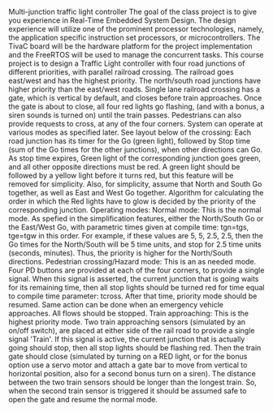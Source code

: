 Multi-junction traffic light controller The goal of the class project is to give you experience in Real-Time Embedded System Design. The design experience will utilize one of the prominent processor technologies, namely, the application specific instruction set processors, or microcontrollers. The TivaC board will be the hardware platform for the project implementation and the FreeRTOS will be used to manage the concurrent tasks. This course project is to design a Traffic Light controller with four road junctions of different priorities, with parallel railroad crossing. The railroad goes east/west and has the highest priority. The north/south road junctions have higher priority than the east/west roads. Single lane railroad crossing has a gate, which is vertical by default, and closes before train approaches. Once the gate is about to close, all four red lights go flashing, (and with a bonus, a siren sounds is turned on) until the train passes. Pedestrians can also provide requests to cross, at any of the four corners. System can operate at various modes as specified later. See layout below of the crossing:
Each road junction has its timer for the Go (green light), followed by Stop time (sum of the Go times for the other junctions), when other directions can Go. As stop time expires, Green light of the corresponding junction goes green, and all other opposite directions must be red. A green light should be followed by a yellow light before it turns red, but this feature will be removed for simplicity. Also, for simplicity, assume that North and South Go together, as well as East and West Go together. Algorithm for calculating the order in which the Red lights have to glow is decided by the priority of the corresponding junction. Operating modes: Normal mode: This is the normal mode. As spefied in the simplification features, either the North/South Go or the East/West Go, with parametric times given at compile time: tgn=tgs, tge=tgw in this order. For example, if these values are 5, 5, 2.5, 2.5, then the Go times for the North/South will be 5 time units, and stop for 2.5 time units (seconds, minutes). Thus, the priority is higher for the North/South directions. Pedestrian crossing/Hazard mode: This is an as needed mode. Four PD buttons are provided at each of the four corners, to provide a single signal. When this signal is asserted, the current junction that is going waits for its remaining time, then all stop lights should be turned red for time equal to compile time parameter: tcross. After that time, priority mode should be resumed. Same action can be done when an emergency vehicle approaches. All flows should be stopped. Train approaching: This is the highest priority mode. Two train approaching sensors (simulated by an on/off switch), are placed at either side of the rail road to provide a single signal 'Train'. If this signal is active, the current junction that is actually going should stop, then all stop lights should be flashing red. Then the train gate should close (simulated by turning on a RED light, or for the bonus option use a servo motor and attach a gate bar to move from vertical to horizontal position, also for a second bonus turn on a siren). The distance between the two train sensors should be longer than the longest train. So, when the second train sensor is triggered it should be assumed safe to open the gate and resume the normal mode.
